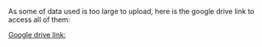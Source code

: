 As some of data used is too large to upload, here is the google drive link to access all of them:

[Google drive link:](https://drive.google.com/open?id=1jt2aDdiM545395VwNqfzrO0RSHLJnn2p)
